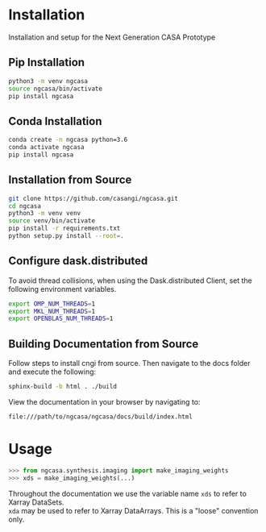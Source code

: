 # Installation
Installation and setup for the Next Generation CASA Prototype  

## Pip Installation

```sh
python3 -m venv ngcasa
source ngcasa/bin/activate
pip install ngcasa
```

## Conda Installation

```sh
conda create -n ngcasa python=3.6
conda activate ngcasa
pip install ngcasa
```


## Installation from Source

```sh
git clone https://github.com/casangi/ngcasa.git
cd ngcasa
python3 -m venv venv
source venv/bin/activate
pip install -r requirements.txt
python setup.py install --root=.
```

## Configure dask.distributed
To avoid thread collisions, when using the Dask.distributed Client, set the following environment variables.

```sh
export OMP_NUM_THREADS=1 
export MKL_NUM_THREADS=1
export OPENBLAS_NUM_THREADS=1 
```

##  Building Documentation from Source
Follow steps to install cngi from source. Then navigate to the docs folder and execute the following:

```sh
sphinx-build -b html . ./build
```
View the documentation in your browser by navigating to:

 ```sh
file:///path/to/ngcasa/ngcasa/docs/build/index.html
```


# Usage
```python
>>> from ngcasa.synthesis.imaging import make_imaging_weights
>>> xds = make_imaging_weights(...)
```


Throughout the documentation we use the variable name `xds` to refer to Xarray DataSets.  
`xda` may be used to refer to Xarray DataArrays.  This is a "loose" convention only. 